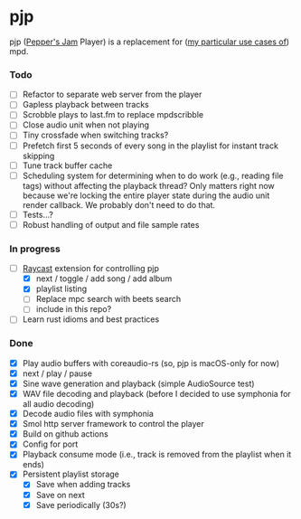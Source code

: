 # pjp

pjp ([Pepper's Jam][pj] Player) is a replacement for ([my particular use cases of][use-cases]) mpd.

[pj]: https://peppersjam.com
[use-cases]: http://ssrubin.com/posts/music-library-with-mpd-ncmpcpp-beets.html

### Todo

- [ ] Refactor to separate web server from the player
- [ ] Gapless playback between tracks
- [ ] Scrobble plays to last.fm to replace mpdscribble
- [ ] Close audio unit when not playing
- [ ] Tiny crossfade when switching tracks?
- [ ] Prefetch first 5 seconds of every song in the playlist for instant track skipping
- [ ] Tune track buffer cache
- [ ] Scheduling system for determining when to do work (e.g., reading file tags) without affecting the playback thread? Only matters right now because we're locking the entire player state during the audio unit render callback. We probably don't need to do that.
- [ ] Tests...?
- [ ] Robust handling of output and file sample rates

### In progress

- [ ] [Raycast](https://www.raycast.com/) extension for controlling pjp
  - [x] next / toggle / add song / add album
  - [x] playlist listing
  - [ ] Replace mpc search with beets search
  - [ ] include in this repo?
- [ ] Learn rust idioms and best practices

### Done

- [x] Play audio buffers with coreaudio-rs (so, pjp is macOS-only for now)
- [x] next / play / pause
- [x] Sine wave generation and playback (simple AudioSource test)
- [x] WAV file decoding and playback (before I decided to use symphonia for all audio decoding)
- [x] Decode audio files with symphonia
- [x] Smol http server framework to control the player
- [x] Build on github actions
- [x] Config for port
- [x] Playback consume mode (i.e., track is removed from the playlist when it ends)
- [x] Persistent playlist storage
  - [x] Save when adding tracks
  - [x] Save on next
  - [x] Save periodically (30s?)
